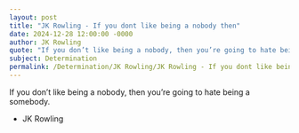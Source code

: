 ```yaml
---
layout: post
title: "JK Rowling - If you dont like being a nobody then"
date: 2024-12-28 12:00:00 -0000
author: JK Rowling
quote: "If you don’t like being a nobody, then you’re going to hate being a somebody."
subject: Determination
permalink: /Determination/JK Rowling/JK Rowling - If you dont like being a nobody then
---
```


If you don’t like being a nobody, then you’re going to hate being a somebody.

- JK Rowling
